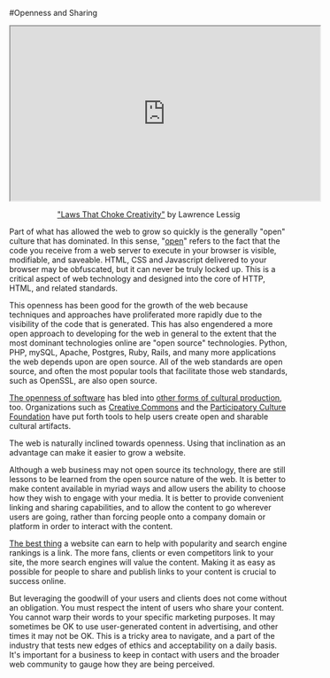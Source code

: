 #Openness and Sharing

<p style="text-align: center;"><iframe src="https://embed-ssl.ted.com/talks/larry_lessig_says_the_law_is_strangling_creativity.html" width="560" height="315" allowfullscreen="allowfullscreen" webkitallowfullscreen="webkitallowfullscreen" mozallowfullscreen="mozallowfullscreen"></iframe></p>
<p style="text-align: center;"><a href="http://www.ted.com/talks/larry_lessig_says_the_law_is_strangling_creativity">"Laws That Choke Creativity"</a> by Lawrence Lessig</p>
<p>Part of what has allowed the web to grow so quickly is the generally "open" culture that has dominated. In this sense, "<a href="http://opensource.org/">open</a>" refers to the fact that the code you receive from a web server to execute in your browser is visible, modifiable, and saveable. HTML, CSS and Javascript delivered to your browser may be obfuscated, but it can never be truly locked up. This is a critical aspect of web technology and designed into the core of HTTP, HTML, and related standards.</p>
<p>This openness has been good for the growth of the web because techniques and approaches have proliferated more rapidly due to the visibility of the code that is generated. This has also engendered a more open approach to developing for the web in general to the extent that the most dominant technologies online are "open source" technologies. Python, PHP, mySQL, Apache, Postgres, Ruby, Rails, and many more applications the web depends upon are open source. All of the web standards are open source, and often the most popular tools that facilitate those web standards, such as OpenSSL, are also open source.</p>
<p><a href="http://en.wikipedia.org/wiki/Free_software_movement">The openness of software</a> has bled into <a href="http://en.wikipedia.org/wiki/Free_culture_movement">other forms of cultural production</a>, too. Organizations such as <a href="http://creativecommons.org">Creative Commons</a> and the <a href="http://www.pculture.org/">Participatory Culture Foundation</a> have put forth tools to help users create open and sharable cultural artifacts.</p>
<p>The web is naturally inclined towards openness. Using that inclination as an advantage can make it easier to grow a website.</p>
<p>Although a web business may not open source its technology, there are still lessons to be learned from the open source nature of the web. It is better to make content available in myriad ways and allow users the ability to choose how they wish to engage with your media. It is better to provide convenient linking and sharing capabilities, and to allow the content to go wherever users are going, rather than forcing people onto a company domain or platform in order to interact with the content.</p>
<p><a href="https://help.yahoo.com/kb/yahoo-web-hosting/SLN18243.html?impressions=true">The best thing</a> a website can earn to help with popularity and search engine rankings is a link. The more fans, clients or even competitors link to your site, the more search engines will value the content. Making it as easy as possible for people to share and publish links to your content is crucial to success online.</p>
<p>But leveraging the goodwill of your users and clients does not come without an obligation. You must respect the intent of users who share your content. You cannot warp their words to your specific marketing purposes. It may sometimes be OK to use user-generated content in advertising, and other times it may not be OK. This is a tricky area to navigate, and a part of the industry that tests new edges of ethics and acceptability on a daily basis. It's important for a business to keep in contact with users and the broader web community to gauge how they are being perceived.</p>